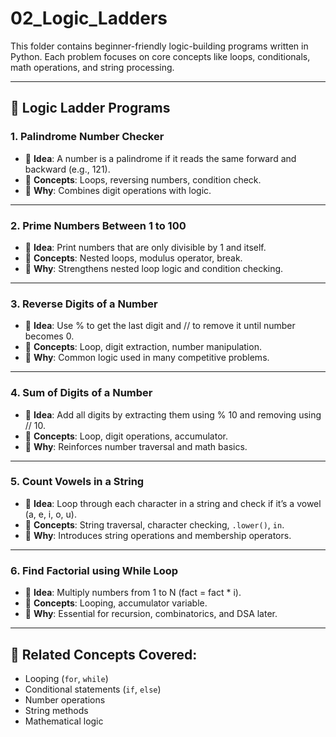 # 02_Logic_Ladders

This folder contains beginner-friendly logic-building programs written in Python. Each problem focuses on core concepts like loops, conditionals, math operations, and string processing.

---

## 🧠 Logic Ladder Programs

### 1. Palindrome Number Checker
- 🔹 **Idea**: A number is a palindrome if it reads the same forward and backward (e.g., 121).
- 🔹 **Concepts**: Loops, reversing numbers, condition check.
- 🔹 **Why**: Combines digit operations with logic.

---

### 2. Prime Numbers Between 1 to 100
- 🔹 **Idea**: Print numbers that are only divisible by 1 and itself.
- 🔹 **Concepts**: Nested loops, modulus operator, break.
- 🔹 **Why**: Strengthens nested loop logic and condition checking.

---

### 3. Reverse Digits of a Number
- 🔹 **Idea**: Use % to get the last digit and // to remove it until number becomes 0.
- 🔹 **Concepts**: Loop, digit extraction, number manipulation.
- 🔹 **Why**: Common logic used in many competitive problems.

---

### 4. Sum of Digits of a Number
- 🔹 **Idea**: Add all digits by extracting them using % 10 and removing using // 10.
- 🔹 **Concepts**: Loop, digit operations, accumulator.
- 🔹 **Why**: Reinforces number traversal and math basics.

---

### 5. Count Vowels in a String
- 🔹 **Idea**: Loop through each character in a string and check if it’s a vowel (a, e, i, o, u).
- 🔹 **Concepts**: String traversal, character checking, `.lower()`, `in`.
- 🔹 **Why**: Introduces string operations and membership operators.

---

### 6. Find Factorial using While Loop
- 🔹 **Idea**: Multiply numbers from 1 to N (fact = fact * i).
- 🔹 **Concepts**: Looping, accumulator variable.
- 🔹 **Why**: Essential for recursion, combinatorics, and DSA later.

---

## 🔗 Related Concepts Covered:
- Looping (`for`, `while`)
- Conditional statements (`if`, `else`)
- Number operations
- String methods
- Mathematical logic

